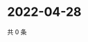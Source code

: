 # 2022-04-28

共 0 条

<!-- BEGIN WEIBO -->
<!-- 最后更新时间 Thu Apr 28 2022 20:31:33 GMT+0800 (China Standard Time) -->

<!-- END WEIBO -->
